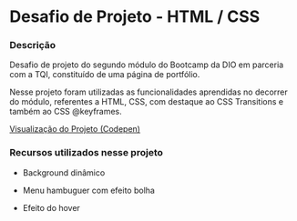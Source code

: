 # Desafio de Projeto - HTML / CSS
### Descrição

Desafio de projeto do segundo módulo do Bootcamp da DIO em parceria com a TQI, constituído de uma página de portfólio.

Nesse projeto foram utilizadas as funcionalidades aprendidas no decorrer do módulo, referentes a HTML, CSS, com destaque ao CSS Transitions e também ao CSS @keyframes.

[Visualização do Projeto (Codepen)](https://codepen.io/andherpaulo/full/VwQOoBV)

### Recursos utilizados nesse projeto

- Background dinâmico



- Menu hambuguer com efeito bolha



- Efeito do hover
